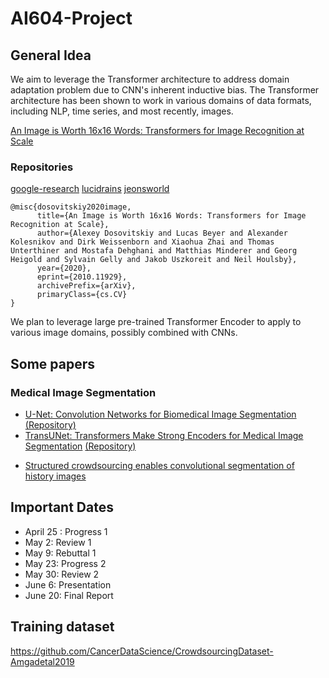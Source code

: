 # AI604-Project

## General Idea

We aim to leverage the Transformer architecture to address domain adaptation problem due to CNN's inherent inductive bias. The Transformer architecture has been shown to work in various domains of data formats, including NLP, time series, and most recently, images. 

[An Image is Worth 16x16 Words: Transformers for Image Recognition at Scale](https://arxiv.org/abs/2010.11929)

### Repositories
[google-research](https://github.com/google-research/vision_transformer)
[lucidrains](https://github.com/lucidrains/vit-pytorch)
[jeonsworld](https://github.com/jeonsworld/ViT-pytorch)

```
@misc{dosovitskiy2020image,
      title={An Image is Worth 16x16 Words: Transformers for Image Recognition at Scale}, 
      author={Alexey Dosovitskiy and Lucas Beyer and Alexander Kolesnikov and Dirk Weissenborn and Xiaohua Zhai and Thomas Unterthiner and Mostafa Dehghani and Matthias Minderer and Georg Heigold and Sylvain Gelly and Jakob Uszkoreit and Neil Houlsby},
      year={2020},
      eprint={2010.11929},
      archivePrefix={arXiv},
      primaryClass={cs.CV}
}
```

We plan to leverage large pre-trained Transformer Encoder to apply to various image domains, possibly combined with CNNs. 

## Some papers

### Medical Image Segmentation 

* [U-Net: Convolution Networks for Biomedical Image Segmentation](https://arxiv.org/abs/1505.04597) [(Repository)](https://github.com/zhixuhao/unet)
* [TransUNet: Transformers Make Strong Encoders for Medical Image Segmentation](https://arxiv.org/abs/2102.04306) [(Repository)](https://github.com/Beckschen/TransUNet)
- [Structured crowdsourcing enables convolutional segmentation of history images](https://watermark.silverchair.com/btz083.pdf?token=AQECAHi208BE49Ooan9kkhW_Ercy7Dm3ZL_9Cf3qfKAc485ysgAAAsIwggK-BgkqhkiG9w0BBwagggKvMIICqwIBADCCAqQGCSqGSIb3DQEHATAeBglghkgBZQMEAS4wEQQMDjIKI5x3PxbDWWThAgEQgIICddmHkjN7ANxZTwaVoZuynLAwvk5q0O2apfsP_I2K0zUDN9axfC57dBuaDws7ZVUqoR14BjtiC6yiHNjX85-j9v-oWl3ufWshSBNgpyX9aM5jdxoVxR0ujI9JBf3ENVhMCvqVcSBlXBUoHA67B72RUCGQp8PR6z47L_Bua0RevKCe_dvwVqrR3F4kYOhIQJpDFOdHZPl3sNSTt4RXVNKzWvl34c4v2R4B_iNne5NC8Cqr0lfSzad0g3pwJlaxj3JE62wfXUDcigJZAzpEJE0O1O3HseX64cc43vq7MotOGxZejav4NyFqhsUnZPnHqo28-BVneNsiMWgBKHV_6dTNzGteU0ML8-M39AgcJE7ENgfBWV5fkI25EsNpCkRisHqMcoQIBQ_R7v5_RObZvnXGhCHSPF8UvHIkXy_MrMuT0dbCLxABJjjANDravat-r0DeO4IqB_i2C0H16CNZ8eYmr1qb0JuR4wh7ZbJrs6gvS6Aw6Hx5poKeR_ODad3R0-gn33H9LMDVOM4iM6dFN7vYH6jOwJqQ_U1_g1mvjOYIn6NjY7BqZrhuYEGXSVqTkeYg-a4mzNQR5hlSVAnnCoLPRblc9f9S-JQkoCZ5yxTMlatoIwchgjs8ZO_Ashs8Y_hD8QLAW0tRcysVlXS1KfZmyghmWWG3eaxx-slGmYYfKd_OBODSVdhh4qUXTiTs6bwxTN4cXlqLZY38_YbGscQ3FLf4izYvNZcabIs-vHNzJna2uJSLUBGtVL4xLlAqbkParHwVkZ5iCz_bAieXxFAwVfJQSwaQpEhONiP12ZEu1GGTDEIJ9EoNZfsUdLWd9YcKW_gsnPJR) 

## Important Dates
* April 25 : Progress 1
* May 2: Review 1
* May 9: Rebuttal 1
* May 23: Progress 2
* May 30: Review 2
* June 6: Presentation
* June 20: Final Report

## Training dataset
https://github.com/CancerDataScience/CrowdsourcingDataset-Amgadetal2019
